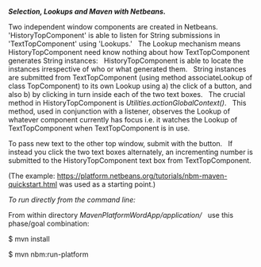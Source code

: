 **_Selection, Lookups and Maven with Netbeans._**

Two independent window components are created in Netbeans.  &nbsp; 'HistoryTopComponent' is able to listen for String submissions in 'TextTopComponent' using 'Lookups.'  &nbsp; The Lookup mechanism means HistoryTopComponent need know nothing about how TextTopComponent generates String instances: &nbsp; HistoryTopComponent is able to locate the instances irrespective of who or what generated them. &nbsp; String instances are submitted from TextTopComponent (using method associateLookup of class TopComponent) to its own Lookup using a) the click of a button, and also b) by clicking in turn inside each of the two text boxes. &nbsp; The crucial method in HistoryTopComponent is _Utilities.actionGlobalContext()_. &nbsp; This method, used in conjunction with a listener, observes the Lookup of whatever component currently has focus i.e. it watches the Lookup of TextTopComponent when TextTopComponent is in use.

To pass new text to the other top window, submit with the button. &nbsp; If instead you click the two text boxes alternately, an incrementing number is submitted to the HistoryTopComponent text box from TextTopComponent.

(The example: https://platform.netbeans.org/tutorials/nbm-maven-quickstart.html was used as a starting point.)

_To run directly from the command line:_

From within directory _MavenPlatformWordApp/application/_ &nbsp; use this phase/goal combination:

$ mvn install

$ mvn nbm:run-platform


